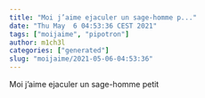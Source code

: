 ```yaml
---
title: "Moi j’aime ejaculer un sage-homme p..."
date: "Thu May  6 04:53:36 CEST 2021"
tags: ["moijaime", "pipotron"]
author: m1ch3l
categories: ["generated"]
slug: "moijaime/2021-05-06-04:53:36"
---
```


Moi j’aime ejaculer un sage-homme petit

